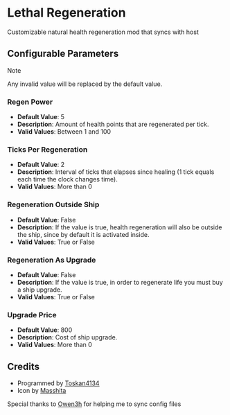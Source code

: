 # Lethal Regeneration

Customizable natural health regeneration mod that syncs with host

## Configurable Parameters

> [!NOTE]  
> Any invalid value will be replaced by the default value.

### Regen Power

-   **Default Value**: 5
-   **Description**: Amount of health points that are regenerated per tick.
-   **Valid Values**: Between 1 and 100

### Ticks Per Regeneration

-   **Default Value**: 2
-   **Description**: Interval of ticks that elapses since healing (1 tick equals each time the clock changes time).
-   **Valid Values**: More than 0

### Regeneration Outside Ship

-   **Default Value**: False
-   **Description**: If the value is true, health regeneration will also be outside the ship, since by default it is activated inside.
-   **Valid Values**: True or False

### Regeneration As Upgrade

-   **Default Value**: False
-   **Description**: If the value is true, in order to regenerate life you must buy a ship upgrade.
-   **Valid Values**: True or False

### Upgrade Price

-   **Default Value**: 800
-   **Description**: Cost of ship upgrade.
-   **Valid Values**: More than 0

## Credits

-   Programmed by [Toskan4134](https://discordapp.com/users/356817504330448906)
-   Icon by [Masshita](https://discordapp.com/users/680514575992356916)

Special thanks to [Owen3h](https://discordapp.com/users/263377802647175170) for helping me to sync config files
